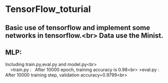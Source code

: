 # TensorFlow_toturial
Basic use of tensorflow and  implement some networks in tensorflow.\<br> 
Data use the Minist.
---
## MLP: 
Including train.py,eval.py and model.py\<br>  
     >train.py  :    After 10000 epoch, training accuracy is 0.98\<br> 
     >eval.py   :  After 10000 training step, validation accuracy=0.9799\<br>  
     
     
     
      
